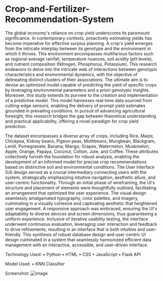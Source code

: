 # Crop-and-Fertilizer-Recommendation-System

The global economy's reliance on crop yield underscores its paramount significance. In
contemporary contexts, proactively estimating yields has become imperative for effective surplus
planning. A crop's yield emerges from the intricate interplay between its genotype and the
environment in which it thrives. This environment encompasses multifarious factors such as
regional average rainfall, temperature nuances, soil acidity (pH levels), and nutrient composition
(Nitrogen, Phosphorus, Potassium). This research endeavors to delve into the intricate web of
interactions between genotypic characteristics and environmental dynamics, with the objective of
delineating distinct clusters of their associations. The ultimate aim is to devise an optimized model
capable of predicting the yield of specific crops by leveraging environmental parameters and a
priori genotypic insights. Moreover, this study extends its purview to the creation and
implementation of a predictive model. This model harnesses real-time data sourced from cutting-edge sensors, enabling the delivery of prompt yield estimates grounded in prevailing conditions.
In pursuit of advancing agricultural foresight, this research bridges the gap between theoretical
understanding and practical applicability, offering a novel paradigm for crop yield prediction.


The dataset encompasses a diverse array of crops, including Rice, Maize, Chickpea, Kidney beans,
Pigeon peas, Mothbeans, Mungbean, Blackgram, Lentil, Pomegranate, Banana, Mango, Grapes,
Watermelon, Muskmelon, Apple, Orange, Papaya, Coconut, Cotton, Jute, and Coffee. These
attributes collectively furnish the foundation for robust analysis, enabling the development of an
informed model for precise crop recommendations based on distinctive soil and environmental
conditions.
The User Interface (UI) design served as a crucial intermediary connecting users with the system,
strategically emphasizing intuitive navigation, aesthetic allure, and user-centric functionality.
Through an initial phase of wireframing, the UI's structure and placement of elements were
thoughtfully outlined, facilitating an arrangement that optimized the user experience. The visual
design seamlessly amalgamated typography, color palettes, and imagery, culminating in a visually
cohesive and captivating aesthetic that heightened user engagement. A responsive approach was
embraced, ensuring the UI's adaptability to diverse devices and screen dimensions, thus
guaranteeing a uniform experience. Inclusive of iterative usability testing, the interface underwent
continuous evaluation, leveraging user interaction and feedback to drive refinements, resulting in
an interface that is both intuitive and user-friendly. This synthesis of robust database design and
user-centric UI design culminated in a system that seamlessly harmonized efficient data
management with an interactive, accessible, and user-driven interface.

Technology Used:
• Python
• HTML
• CSS
• JavaScript
• Flask API

Model Used:
• KNN Classifier

Screenshot:
![image](https://github.com/Sourik07/Crop-and-Fertilizer-Recommendation-System/assets/113095592/090080a5-689e-4603-b4d5-c5c2c612cf80)

